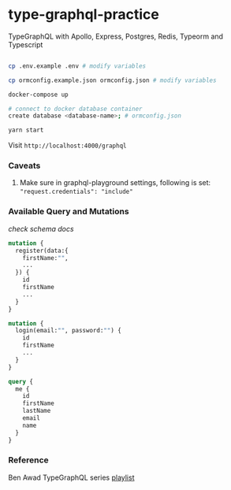 # type-graphql-practice
TypeGraphQL with Apollo, Express, Postgres, Redis, Typeorm and Typescript

```sh

cp .env.example .env # modify variables

cp ormconfig.example.json ormconfig.json # modify variables

docker-compose up

# connect to docker database container
create database <database-name>; # ormconfig.json

yarn start

```

Visit `http://localhost:4000/graphql`

### Caveats

1. Make sure in graphql-playground settings, following is set: `"request.credentials": "include"`

### Available Query and Mutations

*check schema docs*

```graphql
mutation {
  register(data:{
    firstName:"",
    ...
  }) {
    id
    firstName
    ...
  }
}
```

```graphql
mutation {
  login(email:"", password:"") {
    id
    firstName
    ...
  }
}
```

```graphql
query {
  me {
    id
    firstName
    lastName
    email
    name
  }
}
```

### Reference

Ben Awad TypeGraphQL series [playlist](https://www.youtube.com/playlist?list=PLN3n1USn4xlma1bBu3Tloe4NyYn9Ko8Gs)
